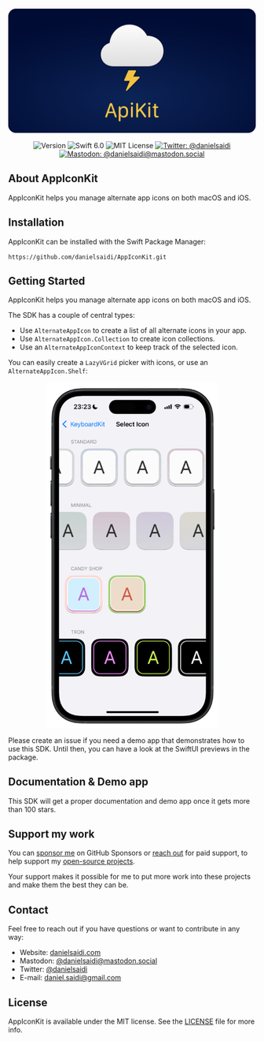 <p align="center">
    <img src ="Resources/Logo_Rounded.png" alt="AppIconKit Logo" title="AppIconKit" />
</p>

<p align="center">
    <img src="https://img.shields.io/github/v/release/danielsaidi/AppIconKit?color=%2300550&sort=semver" alt="Version" title="Version" />
    <img src="https://img.shields.io/badge/swift-6.0-orange.svg" alt="Swift 6.0" />
    <img src="https://img.shields.io/github/license/danielsaidi/AppIconKit" alt="MIT License" title="MIT License" />
    <a href="https://twitter.com/danielsaidi"><img src="https://img.shields.io/twitter/url?label=Twitter&style=social&url=https%3A%2F%2Ftwitter.com%2Fdanielsaidi" alt="Twitter: @danielsaidi" title="Twitter: @danielsaidi" /></a>
    <a href="https://mastodon.social/@danielsaidi"><img src="https://img.shields.io/mastodon/follow/000253346?label=mastodon&style=social" alt="Mastodon: @danielsaidi@mastodon.social" title="Mastodon: @danielsaidi@mastodon.social" /></a>
</p>


## About AppIconKit

AppIconKit helps you manage alternate app icons on both macOS and iOS.



## Installation

AppIconKit can be installed with the Swift Package Manager:

```
https://github.com/danielsaidi/AppIconKit.git
```



## Getting Started

AppIconKit helps you manage alternate app icons on both macOS and iOS.

The SDK has a couple of central types:

* Use `AlternateAppIcon` to create a list of all alternate icons in your app. 
* Use `AlternateAppIcon.Collection` to create icon collections.
* Use an `AlternateAppIconContext` to keep track of the selected icon.

You can easily create a `LazyVGrid` picker with icons, or use an `AlternateAppIcon.Shelf`:

<p align="center">
    <img src="/Resources/device.png" alt="Screenshot" width=350 />
</p>

Please create an issue if you need a demo app that demonstrates how to use this SDK. Until then, you can have a look at the SwiftUI previews in the package.



## Documentation & Demo app

This SDK will get a proper documentation and demo app once it gets more than 100 stars.



## Support my work 

You can [sponsor me][Sponsors] on GitHub Sponsors or [reach out][Email] for paid support, to help support my [open-source projects][OpenSource].

Your support makes it possible for me to put more work into these projects and make them the best they can be.



## Contact

Feel free to reach out if you have questions or want to contribute in any way:

* Website: [danielsaidi.com][Website]
* Mastodon: [@danielsaidi@mastodon.social][Mastodon]
* Twitter: [@danielsaidi][Twitter]
* E-mail: [daniel.saidi@gmail.com][Email]



## License

AppIconKit is available under the MIT license. See the [LICENSE][License] file for more info.



[Email]: mailto:daniel.saidi@gmail.com

[Website]: https://danielsaidi.com
[GitHub]: https://github.com/danielsaidi
[Twitter]: https://twitter.com/danielsaidi
[Mastodon]: https://mastodon.social/@danielsaidi
[OpenSource]: https://danielsaidi.com/opensource
[Sponsors]: https://github.com/sponsors/danielsaidi

[Documentation]: https://danielsaidi.github.io/AppIconKit
[Getting-Started]: https://danielsaidi.github.io/AppIconKit/documentation/appiconkit/getting-started

[License]: https://github.com/danielsaidi/AppIconKit/blob/master/LICENSE
